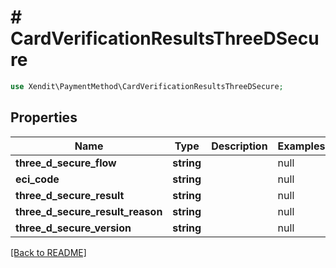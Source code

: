 # # CardVerificationResultsThreeDSecure


```php
use Xendit\PaymentMethod\CardVerificationResultsThreeDSecure;
```
## Properties

| Name | Type | Description | Examples | Notes |
| ------------ | ------------- | ------------- | ------------- | -------------|
| **three_d_secure_flow** | **string** |  | null |  [optional] |
| **eci_code** | **string** |  | null |  [optional] |
| **three_d_secure_result** | **string** |  | null |  [optional] |
| **three_d_secure_result_reason** | **string** |  | null |  [optional] |
| **three_d_secure_version** | **string** |  | null |  [optional] |


[[Back to README]](../../README.md)
